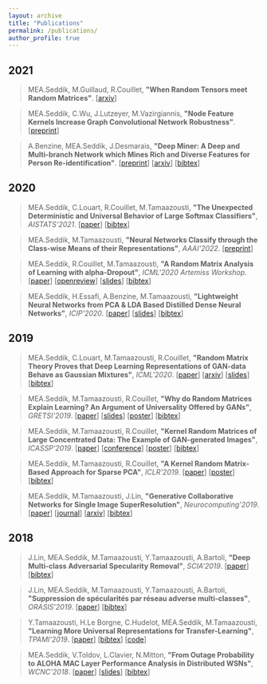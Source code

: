 ```yaml
---
layout: archive
title: "Publications"
permalink: /publications/
author_profile: true
---
```



2021
---
> MEA.Seddik, M.Guillaud, R.Couillet, **"When Random Tensors meet Random Matrices"**. [[arxiv](https://arxiv.org/abs/2112.12348)]

> MEA.Seddik, C.Wu, J.Lutzeyer, M.Vazirgiannis, **"Node Feature Kernels Increase Graph Convolutional Network Robustness"**. [[preprint](https://arxiv.org/pdf/2109.01785.pdf)]

> A.Benzine, MEA.Seddik, J.Desmarais, **"Deep Miner: A Deep and Multi-branch Network which Mines Rich and Diverse Features for Person Re-identification"**. [[preprint](https://melaseddik.github.io/files/cvpr_2021.pdf)] [[arxiv](https://arxiv.org/abs/2102.09321)] [[bibtex](https://melaseddik.github.io/files/bibtex/cvpr_2021.txt)]

2020
---
> MEA.Seddik, C.Louart, R.Couillet, M.Tamaazousti, **"The Unexpected Deterministic and Universal Behavior of Large Softmax Classifiers"**, *AISTATS'2021*. [[paper](https://melaseddik.github.io/files/rmt4softmax.pdf)] [[bibtex](https://melaseddik.github.io/files/bibtex/softmax_2020.txt)]

> MEA.Seddik, M.Tamaazousti, **"Neural Networks Classify through the Class-wise Means of their Representations"**, *AAAI'2022*. [[preprint](https://melaseddik.github.io/files/AAAI2022.pdf)]

> MEA.Seddik, R.Couillet, M.Tamaazousti, **"A Random Matrix Analysis of Learning with alpha-Dropout"**, *ICML'2020 Artemiss Workshop*. [[paper](https://melaseddik.github.io/files/rmt4dropout.pdf)] [[openreview](https://openreview.net/forum?id=uPKnBVF28Y)] [[slides](https://melaseddik.github.io/files/slides/rmt4dropout.pdf)] [[bibtex](https://melaseddik.github.io/files/bibtex/artemiss_2020.txt)]

> MEA.Seddik, H.Essafi, A.Benzine, M.Tamaazousti, **"Lightweight Neural Networks from PCA & LDA Based Distilled Dense Neural Networks"**, *ICIP'2020*. [[paper](https://melaseddik.github.io/files/teacher_student_icip_2020.pdf)] [[slides](https://melaseddik.github.io/files/slides/icip_2020_slides_compact.pdf)] [[bibtex](https://melaseddik.github.io/files/bibtex/icip_2020.txt)]

2019
---
> MEA.Seddik, C.Louart, M.Tamaazousti, R.Couillet, **"Random Matrix Theory Proves that Deep Learning Representations of GAN-data Behave as Gaussian Mixtures"**, *ICML'2020*. [[paper](https://melaseddik.github.io/files/rmt4gan.pdf)] [[arxiv](https://arxiv.org/abs/2001.08370)] [[slides](https://melaseddik.github.io/files/slides/slides_rmt4gan_icml_2020.pdf)] [[bibtex](https://melaseddik.github.io/files/bibtex/rmt4gan.txt)]

> MEA.Seddik, M.Tamaazousti, R.Couillet, **"Why do Random Matrices Explain Learning? An Argument of Universality
Offered by GANs"**, *GRETSI'2019*. [[paper](https://melaseddik.github.io/files/2019Cgretsi.pdf)] [[slides](https://melaseddik.github.io/files/slides/2019Cgretsi.pdf)] [[poster](https://melaseddik.github.io/files/posters/2019Cgretsi.pdf)] [[bibtex](https://melaseddik.github.io/files/bibtex/2019Cgretsi.txt)]

> MEA.Seddik, M.Tamaazousti, R.Couillet, **"Kernel Random Matrices of Large Concentrated Data: The Example of
GAN-generated Images"**, *ICASSP'2019*. [[paper](https://melaseddik.github.io/files/2019Cicassp.pdf)] [[conference](https://ieeexplore.ieee.org/abstract/document/8683333)] [[poster](https://melaseddik.github.io/files/posters/2019Cicassp.pdf)] [[bibtex](https://melaseddik.github.io/files/bibtex/2019Cicassp.txt)]

> MEA.Seddik, M.Tamaazousti, R.Couillet, **"A Kernel Random Matrix-Based Approach for Sparse PCA"**, *ICLR'2019*. [[paper](https://melaseddik.github.io/files/2019Ciclr.pdf)] [[poster](https://melaseddik.github.io/files/posters/2019Ciclr.pdf)] [[bibtex](https://melaseddik.github.io/files/bibtex/2019Ciclr.txt)]

> MEA.Seddik, M.Tamaazousti, J.Lin, **"Generative Collaborative Networks for Single Image SuperResolution"**, *Neurocomputing'2019*. [[paper](https://melaseddik.github.io/files/gcn_neurocomputing.pdf)] [[journal](https://www.sciencedirect.com/science/article/pii/S0925231219314584?via%3Dihub)] [[arxiv](https://arxiv.org/abs/1902.10467)] [[bibtex](https://melaseddik.github.io/files/bibtex/2019Jneurocomp.txt)]

**2018**
---
> J.Lin, MEA.Seddik, M.Tamaazousti, Y.Tamaazousti, A.Bartoli, **"Deep Multi-class Adversarial Specularity Removal"**, *SCIA'2019*. [[paper](https://melaseddik.github.io/files/2019Cscia.pdf)] [[bibtex](https://melaseddik.github.io/files/bibtex/2019Cscia.txt)]

> J.Lin, MEA.Seddik, M.Tamaazousti, Y.Tamaazousti, A.Bartoli, **"Suppression de spécularités par réseau adverse multi-classes"**, *ORASIS'2019*. [[paper](https://melaseddik.github.io/files/2019Corasis.pdf)] [[bibtex](https://melaseddik.github.io/files/bibtex/2019Corasis.txt)]

> Y.Tamaazousti, H.Le Borgne, C.Hudelot, MEA.Seddik, M.Tamaazousti, **"Learning More Universal Representations for Transfer-Learning"**, *TPAMI'2019*. [[paper](https://melaseddik.github.io/files/2019Jpami.pdf)] [[bibtex](https://melaseddik.github.io/files/bibtex/2019Jpami.txt)] [[code](https://github.com/youssefTamaazousti/MuldipNet-tensorflow)]

> MEA.Seddik, V.Toldov, L.Clavier, N.Mitton, **"From Outage Probability to ALOHA MAC Layer Performance Analysis in Distributed WSNs"**, *WCNC'2018*. [[paper](https://melaseddik.github.io/files/2018Cwcnc.pdf)] [[slides](https://melaseddik.github.io/files/slides/2018Cwcnc.pdf)] [[bibtex](https://melaseddik.github.io/files/bibtex/2018Cwcnc.txt)]

